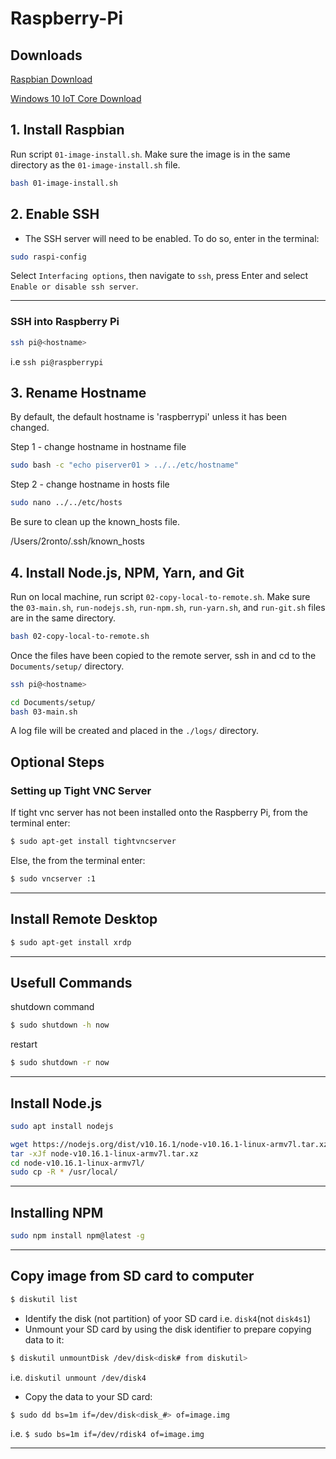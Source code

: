 # Raspberry-Pi


## Downloads

[Raspbian Download](https://www.raspberrypi.org/downloads/raspbian/)

[Windows 10 IoT Core Download](https://developer.microsoft.com/en-us/windows/iot/getstarted)

## 1. Install Raspbian ##

Run script `01-image-install.sh`. Make sure the image is in the same directory as the `01-image-install.sh` file.

```bash
bash 01-image-install.sh
```

## 2. Enable SSH ##

* The SSH server will need to be enabled. To do so, enter in the terminal:

```bash
sudo raspi-config
```

Select `Interfacing options`, then navigate to `ssh`, press Enter and select `Enable or disable ssh server`.

---------------

### SSH into Raspberry Pi

```bash
ssh pi@<hostname>
```

i.e `ssh pi@raspberrypi`

## 3. Rename Hostname

By default, the default hostname is 'raspberrypi' unless it has been changed.

Step 1 - change hostname in hostname file

```bash
sudo bash -c "echo piserver01 > ../../etc/hostname"
```

Step 2 - change hostname in hosts file

```bash
sudo nano ../../etc/hosts
```

Be sure to clean up the known_hosts file.

/Users/2ronto/.ssh/known_hosts

## 4. Install Node.js, NPM, Yarn, and Git

Run on local machine, run script `02-copy-local-to-remote.sh`. Make sure the `03-main.sh`, `run-nodejs.sh`, `run-npm.sh`, `run-yarn.sh`, and `run-git.sh` files are in the same directory.

```bash
bash 02-copy-local-to-remote.sh
```

Once the files have been copied to the remote server, ssh in and cd to the `Documents/setup/` directory.

```bash
ssh pi@<hostname>
```

```bash
cd Documents/setup/
bash 03-main.sh
```

A log file will be created and placed in the `./logs/` directory.

## Optional Steps

### Setting up Tight VNC Server

If tight vnc server has not been installed onto the Raspberry Pi, from the terminal enter:

```bash
$ sudo apt-get install tightvncserver
```

Else, the from the terminal enter:

```bash
$ sudo vncserver :1
```

---------------

## Install Remote Desktop ##

```bash
$ sudo apt-get install xrdp
```

---------------

## Usefull Commands

shutdown command

```bash
$ sudo shutdown -h now
```

restart

```bash
$ sudo shutdown -r now
```

---------------

## Install Node.js

```bash
sudo apt install nodejs
```

```bash
wget https://nodejs.org/dist/v10.16.1/node-v10.16.1-linux-armv7l.tar.xz
tar -xJf node-v10.16.1-linux-armv7l.tar.xz
cd node-v10.16.1-linux-armv7l/
sudo cp -R * /usr/local/
```

---------------

## Installing NPM

```bash
sudo npm install npm@latest -g
```

---------------

## Copy image from SD card to computer

```bash
$ diskutil list
```

* Identify the disk (not partition) of yoor SD card i.e. `disk4`(not `disk4s1`)
* Unmount your SD card by using the disk identifier to prepare copying data to it:

```bash
$ diskutil unmountDisk /dev/disk<disk# from diskutil>
```

i.e. `diskutil unmount /dev/disk4`

* Copy the data to your SD card:

```bash
$ sudo dd bs=1m if=/dev/disk<disk_#> of=image.img
```

i.e. `$ sudo bs=1m if=/dev/rdisk4 of=image.img`

---------------
